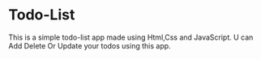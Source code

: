 # Todo-List 
This is a simple todo-list app made using Html,Css and JavaScript.
U can Add Delete Or Update your todos using this app.
